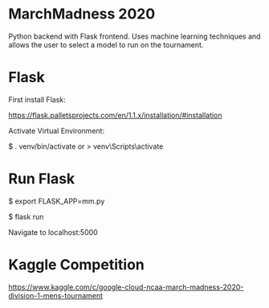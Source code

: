 # MarchMadness 2020

Python backend with Flask frontend. Uses machine learning techniques and allows the user to select a model to run on the tournament. 


# Flask
First install Flask:

https://flask.palletsprojects.com/en/1.1.x/installation/#installation

Activate Virtual Environment:

$ . venv/bin/activate or > venv\Scripts\activate

# Run Flask
$ export FLASK_APP=mm.py

$ flask run

Navigate to localhost:5000

# Kaggle Competition
https://www.kaggle.com/c/google-cloud-ncaa-march-madness-2020-division-1-mens-tournament
